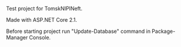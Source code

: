Test project for TomskNIPINeft.

Made with ASP.NET Core 2.1.

Before starting project run "Update-Database" command in Package-Manager Console.
